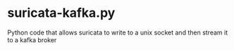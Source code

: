 # suricata-kafka.py
Python code that allows suricata to write to a unix socket and then stream it to a kafka broker
